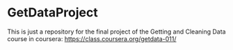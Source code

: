 # GetDataProject
This is just a repository for the final project of the Getting and Cleaning Data course in coursera: https://class.coursera.org/getdata-011/
